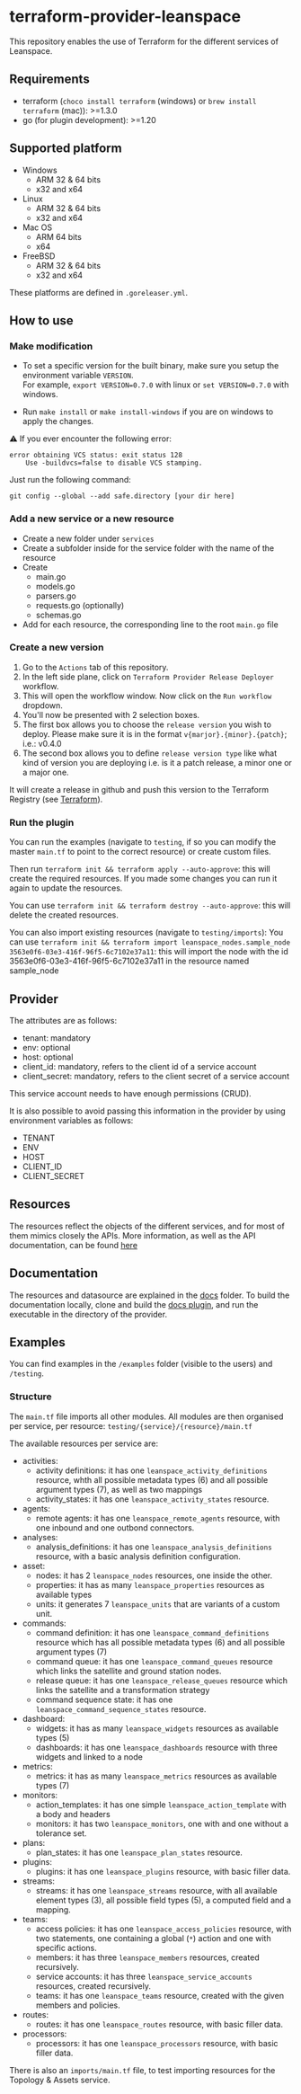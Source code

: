 # terraform-provider-leanspace

This repository enables the use of Terraform for the different services of Leanspace.

## Requirements

- terraform (`choco install terraform` (windows) or `brew install terraform` (mac)): >=1.3.0
- go (for plugin development): >=1.20

## Supported platform

- Windows
  - ARM 32 & 64 bits
  - x32 and x64
- Linux
  - ARM 32 & 64 bits
  - x32 and x64
- Mac OS
  - ARM 64 bits
  - x64
- FreeBSD
  - ARM 32 & 64 bits
  - x32 and x64

These platforms are defined in `.goreleaser.yml`.

## How to use

### Make modification

- To set a specific version for the built binary, make sure you setup the environment variable `VERSION`.   
For example, `export VERSION=0.7.0` with linux or `set VERSION=0.7.0` with windows.

- Run `make install` or `make install-windows` if you are on windows to apply the changes.

⚠️ If you ever encounter the following error:

```shell
error obtaining VCS status: exit status 128
    Use -buildvcs=false to disable VCS stamping.
```

Just run the following command:

```shell
git config --global --add safe.directory [your dir here]
```

### Add a new service or a new resource

- Create a new folder under `services`
- Create a subfolder inside for the service folder with the name of the resource
- Create
  - main.go
  - models.go
  - parsers.go
  - requests.go (optionally)
  - schemas.go
- Add for each resource, the corresponding line to the root `main.go` file

### Create a new version

1. Go to the `Actions` tab of this repository.
2. In the left side plane, click on `Terraform Provider Release Deployer` workflow.
3. This will open the workflow window. Now click on the `Run workflow` dropdown.
4. You'll now be presented with 2 selection boxes.
5. The first box allows you to choose the `release version` you wish to deploy. Please make sure it is in the format `v{marjor}.{minor}.{patch}`; i.e.: v0.4.0
6. The second box allows you to define `release version type` like what kind of version you are deploying i.e. is it a patch release, a minor one or a major one.

It will create a release in github and push this version to the Terraform Registry (see [Terraform](https://registry.terraform.io/providers/leanspace/leanspace/latest)).

### Run the plugin

You can run the examples (navigate to `testing`, if so you can modify the master `main.tf` to point to the correct resource) or create custom files.

Then run `terraform init && terraform apply --auto-approve`: this will create the required resources.
If you made some changes you can run it again to update the resources.

You can use `terraform init && terraform destroy --auto-approve`: this will delete the created resources.

You can also import existing resources (navigate to `testing/imports`):
You can use `terraform init && terraform import leanspace_nodes.sample_node 3563e0f6-03e3-416f-96f5-6c7102e37a11`: this will import the node with the id 3563e0f6-03e3-416f-96f5-6c7102e37a11 in the resource named sample_node

## Provider

The attributes are as follows:
- tenant: mandatory
- env: optional
- host: optional
- client_id: mandatory, refers to the client id of a service account
- client_secret: mandatory, refers to the client secret of a service account

This service account needs to have enough permissions (CRUD).

It is also possible to avoid passing this information in the provider by using environment variables as follows:
- TENANT
- ENV
- HOST
- CLIENT_ID
- CLIENT_SECRET

## Resources

The resources reflect the objects of the different services, and for most of them mimics closely the APIs.
More information, as well as the API documentation, can be found [here](https://docs.leanspace.io/docs/services/)

## Documentation

The resources and datasource are explained in the [docs](https://docs.leanspace.io/docs/tools/) folder.
To build the documentation locally, clone and build the [docs plugin](https://github.com/leanspace/terraform-plugin-docs), and run the executable in the directory of the provider.

## Examples

You can find examples in the `/examples` folder (visible to the users) and `/testing`.

### Structure

The `main.tf` file imports all other modules. All modules are then organised per service, per resource: `testing/{service}/{resource}/main.tf`

The available resources per service are:
- activities:
  - activity definitions: it has one `leanspace_activity_definitions` resource, whth all possible metadata types (6) and all possible argument types (7), as well as two mappings
  - activity_states: it has one `leanspace_activity_states` resource.
- agents:
  - remote agents: it has one `leanspace_remote_agents` resource, with one inbound and one outbond connectors.
- analyses:
  - analysis_definitions: it has one `leanspace_analysis_definitions` resource, with a basic analysis definition configuration.
- asset:
  - nodes: it has 2 `leanspace_nodes` resources, one inside the other.
  - properties: it has as many `leanspace_properties` resources as available types
  - units: it generates 7 `leanspace_units` that are variants of a custom unit.
- commands:
  - command definition: it has one `leanspace_command_definitions` resource which has all possible metadata types (6) and all possible argument types (7)
  - command queue: it has one `leanspace_command_queues` resource which links the satellite and ground station nodes.
  - release queue: it has one `leanspace_release_queues` resource which links the satellite and a transformation strategy
  - command sequence state: it has one `leanspace_command_sequence_states` resource.
- dashboard:
  - widgets: it has as many `leanspace_widgets` resources as available types (5)
  - dashboards: it has one `leanspace_dashboards` resource with three widgets and linked to a node
- metrics:
  - metrics: it has as many `leanspace_metrics` resources as available types (7)
- monitors:
  - action_templates: it has one simple `leanspace_action_template` with a body and headers
  - monitors: it has two `leanspace_monitors`, one with and one without a tolerance set.
- plans:
  - plan_states: it has one `leanspace_plan_states` resource.
- plugins:
  - plugins: it has one `leanspace_plugins` resource, with basic filler data.
- streams:
  - streams: it has one `leanspace_streams` resource, with all available element types (3), all possible field types (5), a computed field and a mapping.
- teams:
  - access policies: it has one `leanspace_access_policies` resource, with two statements, one containing a global (`*`) action and one with specific actions.
  - members: it has three `leanspace_members` resources, created recursively.
  - service accounts: it has three `leanspace_service_accounts` resources, created recursively.  
  - teams: it has one `leanspace_teams` resource, created with the given members and policies.
- routes:
  - routes: it has one `leanspace_routes` resource, with basic filler data.
- processors:
  - processors: it has one `leanspace_processors` resource, with basic filler data.

There is also an `imports/main.tf` file, to test importing resources for the Topology & Assets service.
